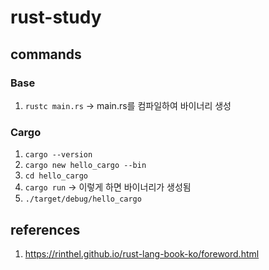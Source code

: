 # rust-study

## commands
### Base
1. `rustc main.rs` -> main.rs를 컴파일하여 바이너리 생성

### Cargo
1. `cargo --version`
2. `cargo new hello_cargo --bin`
3. `cd hello_cargo`
4. `cargo run` -> 이렇게 하면 바이너리가 생성됨
5. `./target/debug/hello_cargo`


## references
1. https://rinthel.github.io/rust-lang-book-ko/foreword.html
